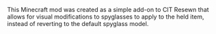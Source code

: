 This Minecraft mod was created as a simple add-on to CIT Resewn that allows for visual modifications to spyglasses to apply to the held item, instead of reverting to the default spyglass model.
